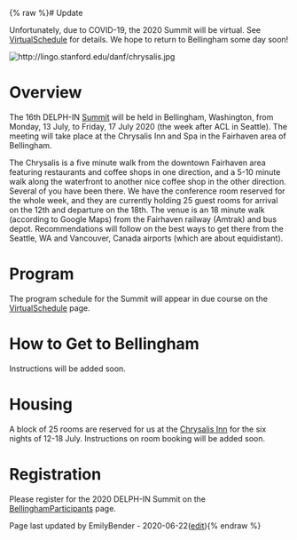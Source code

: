 {% raw %}# Update

Unfortunately, due to COVID-19, the 2020 Summit will be virtual. See
[VirtualSchedule](../VirtualSchedule) for details. We hope to return to
Bellingham some day soon!

<img src="http://lingo.stanford.edu/danf/chrysalis.jpg" title="http://lingo.stanford.edu/danf/chrysalis.jpg" class="external_image" alt="http://lingo.stanford.edu/danf/chrysalis.jpg" />


# Overview

The 16th DELPH-IN [Summit](../SummitTop) will be held in Bellingham,
Washington, from Monday, 13 July, to Friday, 17 July 2020 (the week
after ACL in Seattle). The meeting will take place at the Chrysalis Inn
and Spa in the Fairhaven area of Bellingham.

The Chrysalis is a five minute walk from the downtown Fairhaven area
featuring restaurants and coffee shops in one direction, and a 5-10
minute walk along the waterfront to another nice coffee shop in the
other direction. Several of you have been there. We have the conference
room reserved for the whole week, and they are currently holding 25
guest rooms for arrival on the 12th and departure on the 18th. The venue
is an 18 minute walk (according to Google Maps) from the Fairhaven
railway (Amtrak) and bus depot. Recommendations will follow on the best
ways to get there from the Seattle, WA and Vancouver, Canada airports
(which are about equidistant).

# Program

The program schedule for the Summit will appear in due course on the
[VirtualSchedule](../VirtualSchedule) page.

# How to Get to Bellingham

Instructions will be added soon.

# Housing

A block of 25 rooms are reserved for us at the [Chrysalis
Inn](https://curiocollection3.hilton.com/en/hotels/washington/the-chrysalis-inn-and-spa-bellingham-curio-collection-by-hilton-BLITTQQ/index.html)
for the six nights of 12-18 July. Instructions on room booking will be
added soon.

# Registration

Please register for the 2020 DELPH-IN Summit on the
[BellinghamParticipants](../BellinghamParticipants) page.

Page last updated by EmilyBender - 2020-06-22([edit](https://github.com/delph-in/docs/wiki/BellinghamTop/_edit)){% endraw %}